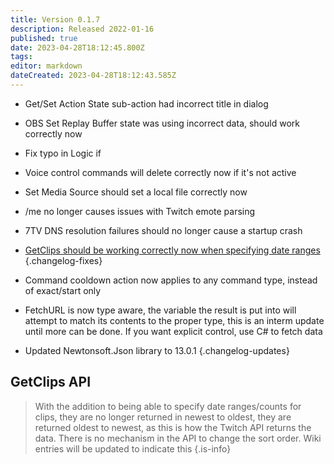 ```yaml
---
title: Version 0.1.7
description: Released 2022-01-16
published: true
date: 2023-04-28T18:12:45.800Z
tags: 
editor: markdown
dateCreated: 2023-04-28T18:12:43.585Z
---
```


* Get/Set Action State sub-action had incorrect title in dialog
* OBS Set Replay Buffer state was using incorrect data, should work correctly now
* Fix typo in Logic if
* Voice control commands will delete correctly now if it's not active
* Set Media Source should set a local file correctly now
* /me no longer causes issues with Twitch emote parsing
* 7TV DNS resolution failures should no longer cause a startup crash
* [GetClips should be working correctly now when specifying date ranges](#getclips-api)
{.changelog-fixes}

* Command cooldown action now applies to any command type, instead of exact/start only
* FetchURL is now type aware, the variable the result is put into will attempt to match its contents to the proper type, this is an interm update until more can be done.  If you want explicit control, use C# to fetch data
* Updated Newtonsoft.Json library to 13.0.1
{.changelog-updates}

## GetClips API

> With the addition to being able to specify date ranges/counts for clips, they are no longer returned in newest to oldest, they are returned oldest to newest, as this is how the Twitch API returns the data. There is no mechanism in the API to change the sort order.  Wiki entries will be updated to indicate this
{.is-info}